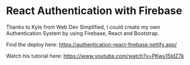 # React Authentication with Firebase

Thanks to Kyle from Web Dev Simplified, I could create my own Authentication System by using Firebase, React and Bootstrap.

Find the deploy here: https://authentication-react-firebase.netlify.app/

Watch his tutorial here: https://www.youtube.com/watch?v=PKwu15ldZ7k
